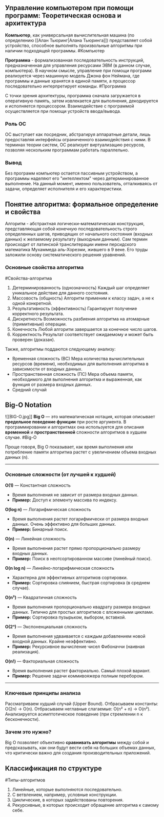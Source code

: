 ## Управление компьютером при помощи программ: Теоретическая основа и архитектура

**Компьютер**, как универсальная вычислительная машина (по определению [[Алан Тьюринг|Алана Тьюринга]]) представляет собой устройство, способное выполнять произвольные алгоритмы при наличии подходящей программы. #Компьютер

**Программа** - формализованная последовательность инструкций, предназначенная для управления ресурсами ЭВМ (в данном случае, компьютера). В научном смысле, управление при помощи программ реализуется через машинную модель Джона фон Неймана, где программы и данные хранятся в единой памяти, а процессор последовательно интерпретирует команды. #Программа

С точки зрения архитектуры, программа сначала загружается в оперативную память, затем извлекается для выполнения, декодируется и исполняется процессором. Взаимодействие с программой осуществляется при помощи устройств ввода/вывода.
### Роль ОС
ОС выступает как посредник, абстрагируя аппаратные детали, лишь предоставляя интерфейсы ограниченного взаимодействия с ними. В терминах теории систем, ОС реализует виртуализацию ресурсов, позволяя нескольким программам работать параллельно.
### Вывод
Без программ компьютер остается пассивным устройством, а программы наделяют его "интеллектом" через детерминированное выполнение. На данный момент, именно пользователь, отталкиваясь от задачи, определяет исполнителя и его характеристики.
## Понятие алгоритма: формальное определение и свойства
Алгоритм - абстрактная логически-математическая конструкция, представляющая собой конечную последовательность строго определенных шагов, приводящих от начального состояния (входных данных) к желаемому результату (выходным данным). Сам термин происходит от латинской транслитерации имени персидского математика Мухаммеда аль-Хорезми, жившего в 9 веке. Его труды заложили основу систематического решения уравнений.
### Основные свойства алгоритма
#Свойства-алгоритма
1. Детерминированность (однозначность)
   Каждый шаг определяет уникальное действие для данного состояния.
2. Массовость (общность)
   Алгоритм применим к классу задач, а не к одной конкретной.
3. Результативность (эффективность)
   Гарантирует получение корректного результата.
4. Дискретность
   Возможность разбиения алгоритма на атомарные (примитивные) операции.
5. Конечность
   Любой алгоритм завершается за конечное число шагов.
6. Корректность
   Результат соответствует ожидаемому и может быть проверен (доказан).

Также, алгоритмы поддаются следующему анализу:
- Временная сложность (ВС)
  Мера количества вычислительных ресурсов (времени), необходимых для выполнения алгоритма в зависимости от входных данных.
- Пространственная сложность (ПС)
  Мера объема памяти, необходимого для выполнения алгоритма и выраженная, как функция от размера входных данных. 
- Средний случай

## Big-O Notation
![[BIG-O.jpg]]
**Big O** — это математическая нотация, которая описывает **предельное поведение функции** при росте аргумента. В программировании и алгоритмах она используется для описания **временной** и **пространственной** сложности алгоритмов в худшем случае. #Big-O

Проще говоря, Big O показывает, как время выполнения или потребление памяти алгоритма растет с увеличением объема входных данных (n).

---
### Основные сложности (от лучшей к худшей)
**O(1)** — Константная сложность
* Время выполнения не зависит от размера входных данных.
* **Пример:** Доступ к элементу массива по индексу.
  
**O(log n)** — Логарифмическая сложность
* Время выполнения растет логарифмически от размера входных данных. Очень эффективно для больших данных.
* **Пример:** Бинарный поиск.

**O(n)** — Линейная сложность
* Время выполнения растет прямо пропорционально размеру входных данных.
* **Пример:** Поиск в неотсортированном массиве (линейный поиск).

**O(n log n)** — Линейно-логарифмическая сложность
* Характерна для эффективных алгоритмов сортировки.
* **Пример:** Сортировка слиянием, быстрая сортировка (в среднем случае).

**O(n²)** — Квадратичная сложность
* Время выполнения пропорционально квадрату размера входных данных. Типично для простых алгоритмов с вложенными циклами.
* **Пример:** Сортировка пузырьком, выбором, вставкой.

**O(2ⁿ)** — Экспоненциальная сложность
* Время выполнения удваивается с каждым добавлением новой входной данных. Крайне неэффективно.
* **Пример:** Рекурсивное вычисление чисел Фибоначчи (наивная реализация).

**O(n!)** — Факториальная сложность
* Время выполнения растет факториально. Самый плохой вариант.
* **Пример:** Решение задачи коммивояжера полным перебором.

---
### Ключевые принципы анализа
Рассматриваем худший случай (Upper Bound).
Отбрасываем константы: O(2n) -> O(n).
Отбрасываем неглавные слагаемые: O(n² + n) -> O(n²).
Анализируется асимптотическое поведение (при стремлении n к бесконечности).
### Зачем это нужно?
Big O позволяет объективно **сравнивать алгоритмы** между собой и предсказывать, как они будут вести себя на больших объемах данных, что критически важно для создания производительных приложений.
## Классификация по структуре
#Типы-алгоритмов
1. Линейные, которые выполняются последовательно.
2. С ветвлением, например, условные конструкции.
3. Циклические, в которых задействованы повторения.
4. Рекурсивные, в которых происходит обращение алгоритма к самому себе.